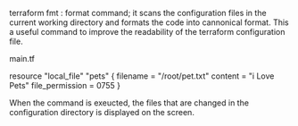 terraform fmt : format command; it scans the configuration files in the current working directory and formats the code into cannonical format. This a useful command to improve the readability of the terraform configuration file.

main.tf

resource "local_file" "pets" {
    filename = "/root/pet.txt"
    content = "i Love Pets"
    file_permission = 0755
}


When the command is exeucted, the files that are changed in the configuration directory is displayed on the screen.
